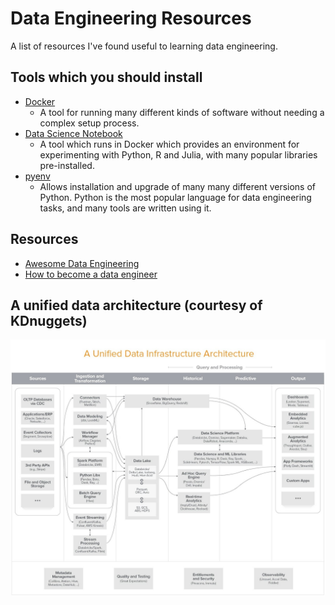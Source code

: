 # Data Engineering Resources
A list of resources I've found useful to learning data engineering.

## Tools which you should install
* [Docker](https://www.docker.com)
  - A tool for running many different kinds of software without needing a complex setup process.
* [Data Science Notebook](https://hub.docker.com/r/jupyter/datascience-notebook)
  - A tool which runs in Docker which provides an environment for experimenting with Python, R and Julia, with many popular libraries pre-installed.
* [pyenv](https://github.com/pyenv/pyenv)
  - Allows installation and upgrade of many many different versions of Python. Python is the most popular language for data engineering tasks, and many tools are written using it.


## Resources
* [Awesome Data Engineering](https://awesomedataengineering.com)
* [How to become a data engineer](https://khashtamov.com/en/how-to-become-a-data-engineer/)

## A unified data architecture (courtesy of KDnuggets)
![Unified Data Architecture](/images/unified-data-architecture.jpg)
